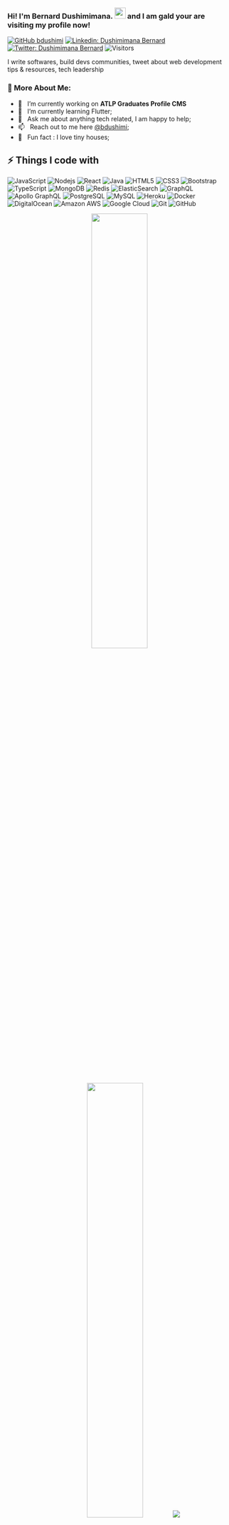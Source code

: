### Hi! I'm Bernard Dushimimana. <img src="https://media.giphy.com/media/hvRJCLFzcasrR4ia7z/giphy.gif" width="25px"> and I am gald your are visiting my profile now!

[![GitHub bdushimi](https://img.shields.io/github/followers/bdushimi?label=follow&style=social)](https://github.com/bdushimi)
[![Linkedin: Dushimimana Bernard](https://img.shields.io/badge/-Bernard%20Dushimimana-blue?style=flat-square&logo=Linkedin&logoColor=white&link=https://www.linkedin.com/in/bernard-dushimimana/)](https://www.linkedin.com/in/bernard-dushimimana/)
[![Twitter: Dushimimana Bernard](https://img.shields.io/twitter/follow/bdushimi?style=social)](https://twitter.com/bdushimi)
![Visitors](https://visitor-badge.glitch.me/badge?page_id=bdushimi&left_color=gray&right_color=blue)
  
I write softwares, build devs communities, tweet about web development tips & resources, tech leadership

### 🧐 More About Me:

- 🔭 &nbsp; I’m currently working on **ATLP Graduates Profile CMS**
- 🌱 &nbsp; I’m currently learning Flutter; 
- 💬 &nbsp; Ask me about anything tech related, I am happy to help;
- 📫 &nbsp; Reach out to me here [@bdushimi](https://twitter.com/bdushimi/);
- 🎯 &nbsp; Fun fact : I love tiny houses;

## ⚡ Things I code with

![JavaScript](https://img.shields.io/badge/-JavaScript-black?style=flat-square&logo=javascript)
![Nodejs](https://img.shields.io/badge/-Nodejs-black?style=flat-square&logo=Node.js)
![React](https://img.shields.io/badge/-React-black?style=flat-square&logo=react)
![Java](https://img.shields.io/badge/-java-E34A86?style=flat-square&logo=java)
![HTML5](https://img.shields.io/badge/-HTML5-E34F26?style=flat-square&logo=html5&logoColor=white)
![CSS3](https://img.shields.io/badge/-CSS3-1572B6?style=flat-square&logo=css3)
![Bootstrap](https://img.shields.io/badge/-Bootstrap-563D7C?style=flat-square&logo=bootstrap)
![TypeScript](https://img.shields.io/badge/-TypeScript-007ACC?style=flat-square&logo=typescript)
![MongoDB](https://img.shields.io/badge/-MongoDB-black?style=flat-square&logo=mongodb)
![Redis](https://img.shields.io/badge/-Redis-black?style=flat-square&logo=Redis)
![ElasticSearch](https://img.shields.io/badge/-ElasticSearch-005571?style=flat-square&logo=elasticsearch)
![GraphQL](https://img.shields.io/badge/-GraphQL-E10098?style=flat-square&logo=graphql)
![Apollo GraphQL](https://img.shields.io/badge/-Apollo%20GraphQL-311C87?style=flat-square&logo=apollo-graphql)
![PostgreSQL](https://img.shields.io/badge/-PostgreSQL-336791?style=flat-square&logo=postgresql)
![MySQL](https://img.shields.io/badge/-MySQL-black?style=flat-square&logo=mysql)
![Heroku](https://img.shields.io/badge/-Heroku-430098?style=flat-square&logo=heroku)
![Docker](https://img.shields.io/badge/-Docker-black?style=flat-square&logo=docker)
![DigitalOcean](https://img.shields.io/badge/-Digital%20Ocean-darkblue?style=flat-square&logo=digitalocean)
![Amazon AWS](https://img.shields.io/badge/Amazon%20AWS-232F3E?style=flat-square&logo=amazon-aws)
![Google Cloud](https://img.shields.io/badge/Google%20Cloud-black?style=flat-square&logo=google-cloud)
![Git](https://img.shields.io/badge/-Git-black?style=flat-square&logo=git)
![GitHub](https://img.shields.io/badge/-GitHub-181717?style=flat-square&logo=github)



<p align="center">
  <img height="50%" width="auto" src ="https://github-readme-stats.vercel.app/api?username=bdushimi&show_icons=true&count_private=true&theme=darcula&hide_border=true&hide=issues,contribs&bg_color=00000000">
  <img height="50%" width="auto" src ="https://github-readme-stats.vercel.app/api/top-langs/?username=bdushimi&layout=compact&hide_border=true&theme=darcula&bg_color=00000000&langs_count=6&hide=jupyter%20notebook,tex,css,php">
  <img src ="https://github-readme-streak-stats.herokuapp.com?user=bdushimi&theme=darcula&hide_border=true&background=FFFFFF00">
  <br/>
  <br/>
</p>

[![Twitter](https://github-readme-twitter.gazf.vercel.app/api?id=bdushimi)](https://twitter.com/bdushimi)
